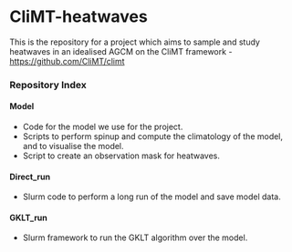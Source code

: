 # CliMT-heatwaves 
This is the repository for a project which aims to sample and study heatwaves in an idealised AGCM on the CliMT framework - <https://github.com/CliMT/climt>

### Repository Index
#### Model
* Code for the model we use for the project.
* Scripts to perform spinup and compute the climatology of the model, and to visualise the model.
* Script to create an observation mask for heatwaves.

#### Direct_run

* Slurm code to perform a long run of the model and save model data.

#### GKLT_run

* Slurm framework to run the GKLT algorithm over the model.


